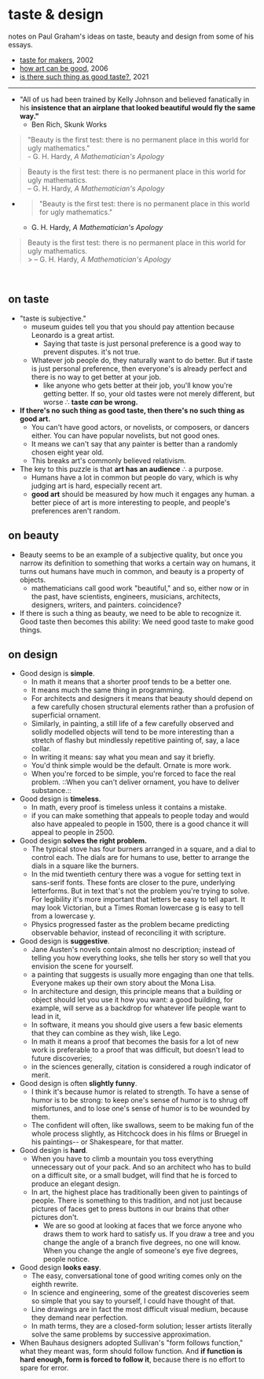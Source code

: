 # taste & design

notes on Paul Graham's ideas on taste, beauty and design from some of his essays.  
- [taste for makers](http://paulgraham.com/taste.html), 2002
- [how art can be good](http://www.paulgraham.com/goodart.html), 2006
- [is there such thing as good taste?](http://paulgraham.com/goodtaste.html), 2021

- ---

- "All of us had been trained by Kelly Johnson and believed fanatically in his **insistence that an airplane that looked beautiful would fly the same way."**
    -  Ben Rich, Skunk Works

> "Beauty is the first test: there is no permanent place in this world for ugly mathematics."  
    - G. H. Hardy, _A Mathematician's Apology_

> Beauty is the first test: there is no permanent place in this world for ugly mathematics.  
> – G. H. Hardy, _A Mathematician's Apology_


- > "Beauty is the first test: there is no permanent place in this world for ugly mathematics."  
    - G. H. Hardy, _A Mathematician's Apology_

> Beauty is the first test: there is no permanent place in this world for ugly mathematics.  
    > – G. H. Hardy, _A Mathematician's Apology_



⠀ 

## on taste
- "taste is subjective."
    - museum guides tell you that you should pay attention because Leonardo is a great artist.
        - Saying that taste is just personal preference is a good way to prevent disputes. it's not true.
    - Whatever job people do, they naturally want to do better. But if taste is just personal preference, then everyone's is already perfect and there is no way to get better at your job.
        - like anyone who gets better at their job, you'll know you're getting better. If so, your old tastes were not merely different, but worse ∴ **taste *can* be wrong.**
- **If there's no such thing as good taste, then there's no such thing as good art.**
    - You can't have good actors, or novelists, or composers, or dancers either. You can have popular novelists, but not good ones.
    - It means we can't say that any painter is better than a randomly chosen eight year old.
    - This breaks art's commonly believed relativism. 
- The key to this puzzle is that **art has an audience** ∴ a purpose. 
    - Humans have a lot in common but people do vary, which is why judging art is hard, especially recent art.
    - **good art** should be measured by how much it engages any human. a better piece of art is more interesting to people, and people's preferences aren't random.


## on beauty
- Beauty seems to be an example of a subjective quality, but once you narrow its definition to something that works a certain way on humans, it turns out humans have much in common, and beauty is a property of objects.
    - mathematicians call good work "beautiful," and so, either now or in the past, have scientists, engineers, musicians, architects, designers, writers, and painters. coincidence?
- If there is such a thing as beauty, we need to be able to recognize it. Good taste then becomes this ability: We need good taste to make good things.


## on design
- Good design is **simple**.
    - In math it means that a shorter proof tends to be a better one.
    - It means much the same thing in programming.
    - For architects and designers it means that beauty should depend on a few carefully chosen structural elements rather than a profusion of superficial ornament.
    - Similarly, in painting, a still life of a few carefully observed and solidly modelled objects will tend to be more interesting than a stretch of flashy but mindlessly repetitive painting of, say, a lace collar.
    - In writing it means: say what you mean and say it briefly.
    - You'd think simple would be the default. Ornate is more work.
    - When you're forced to be simple, you're forced to face the real problem. ::When you can't deliver ornament, you have to deliver substance.::
- Good design is **timeless**.
    - In math, every proof is timeless unless it contains a mistake.
    - if you can make something that appeals to people today and would also have appealed to people in 1500, there is a good chance it will appeal to people in 2500.
- Good design **solves the right problem.**
    - The typical stove has four burners arranged in a square, and a dial to control each. The dials are for humans to use, better to arrange the dials in a square like the burners.
    - In the mid twentieth century there was a vogue for setting text in sans-serif fonts. These fonts are closer to the pure, underlying letterforms. But in text that's not the problem you're trying to solve. For legibility it's more important that letters be easy to tell apart. It may look Victorian, but a Times Roman lowercase g is easy to tell from a lowercase y.
    - Physics progressed faster as the problem became predicting observable behavior, instead of reconciling it with scripture.
- Good design is **suggestive**.
    - Jane Austen's novels contain almost no description; instead of telling you how everything looks, she tells her story so well that you envision the scene for yourself.
    - a painting that suggests is usually more engaging than one that tells. Everyone makes up their own story about the Mona Lisa.
    - In architecture and design, this principle means that a building or object should let you use it how you want: a good building, for example, will serve as a backdrop for whatever life people want to lead in it,
    - In software, it means you should give users a few basic elements that they can combine as they wish, like Lego.
    - In math it means a proof that becomes the basis for a lot of new work is preferable to a proof that was difficult, but doesn't lead to future discoveries;
    - in the sciences generally, citation is considered a rough indicator of merit.
- Good design is often **slightly funny**.
    - I think it's because humor is related to strength. To have a sense of humor is to be strong: to keep one's sense of humor is to shrug off misfortunes, and to lose one's sense of humor is to be wounded by them.
    - The confident will often, like swallows, seem to be making fun of the whole process slightly, as Hitchcock does in his films or Bruegel in his paintings-- or Shakespeare, for that matter.
- Good design is **hard**.
    - When you have to climb a mountain you toss everything unnecessary out of your pack. And so an architect who has to build on a difficult site, or a small budget, will find that he is forced to produce an elegant design.
    - In art, the highest place has traditionally been given to paintings of people. There is something to this tradition, and not just because pictures of faces get to press buttons in our brains that other pictures don't.
        - We are so good at looking at faces that we force anyone who draws them to work hard to satisfy us. If you draw a tree and you change the angle of a branch five degrees, no one will know. When you change the angle of someone's eye five degrees, people notice.
- Good design **looks easy**.
    - The easy, conversational tone of good writing comes only on the eighth rewrite.
    - In science and engineering, some of the greatest discoveries seem so simple that you say to yourself, I could have thought of that.
    - Line drawings are in fact the most difficult visual medium, because they demand near perfection. 
    - In math terms, they are a closed-form solution; lesser artists literally solve the same problems by successive approximation.
- When Bauhaus designers adopted Sullivan's "form follows function," what they meant was, form should follow function. And **if function is hard enough, form is forced to follow it**, because there is no effort to spare for error.